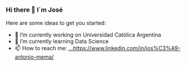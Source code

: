 ### Hi there 👋 I´m José

Here are some ideas to get you started:

- 🔭 I’m currently working on Universidad Católica Argentina
- 🌱 I’m currently learning Data Science
- 📫 How to reach me: [...](https://www.linkedin.com/in/jos%C3%A9-antonio-mema/)https://www.linkedin.com/in/jos%C3%A9-antonio-mema/
